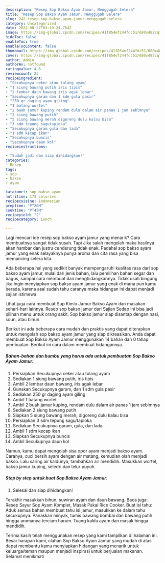 ```yaml
---
description: "Resep Sop Bakso Ayam Jamur, Menggugah Selera"
title: "Resep Sop Bakso Ayam Jamur, Menggugah Selera"
slug: 242-resep-sop-bakso-ayam-jamur-menggugah-selera
category: Uncategorized
date: 2022-08-27T03:19:24.754Z
image: https://img-global.cpcdn.com/recipes/41f854ef244fdc51/680x482cq70/sop-bakso-ayam-jamur-foto-resep-utama.jpg
hideToc: false
enableToc: true
enableTocContent: false
thumbnail: https://img-global.cpcdn.com/recipes/41f854ef244fdc51/680x482cq70/sop-bakso-ayam-jamur-foto-resep-utama.jpg
cover: https://img-global.cpcdn.com/recipes/41f854ef244fdc51/680x482cq70/sop-bakso-ayam-jamur-foto-resep-utama.jpg
author: Admin
authorAv: notfound
ratingvalue: 4.6
reviewcount: 23
recipeingredient:
- "Secukupnya ceker atau tulang ayam"
- "1 siung bawang putih iris tipis"
- "2 lembar daun bawang iris agak lebar"
- "Secukupnya garam dan 1 sdm gula pasir"
- "250 gr daging ayam giling"
- "1 batang wortel"
- "2 buah jamur kuping rendam dulu dalam air panas 1 jam seblmnya"
- "2 siung bawang putih"
- "5 siung bawang merah digoreng dulu kalau bisa"
- "3 sdm tepung sagutapioka"
- "Secukupnya garam gula dan lada"
- "1 sdm kecap ikan"
- "Secukupnya buncis"
- "Secukupnya daun kol"
recipeinstructions:

- "Sudah jadi dan siap dihidangkan!"
categories:
- Resep
tags:
- sop
- bakso
- ayam

katakunci: sop bakso ayam 
nutrition: 173 calories
recipecuisine: Indonesian
preptime: "PT26M"
cooktime: "PT45M"
recipeyield: "2"
recipecategory: Lunch

---
```



Lagi mencari ide resep sop bakso ayam jamur yang menarik? Cara membuatnya sangat tidak susah. Tapi Jika salah mengolah maka hasilnya akan hambar dan justru cenderung tidak enak. Padahal sop bakso ayam jamur yang enak selayaknya punya aroma dan cita rasa yang bisa memancing selera kita.


Ada beberapa hal yang sedikit banyak mempengaruhi kualitas rasa dari sop bakso ayam jamur, mulai dari jenis bahan, lalu pemilihan bahan segar dan bagus, sampai cara membuat dan menghidangkannya. Tidak usah bingung jika ingin menyiapkan sop bakso ayam jamur yang enak di mana pun kamu berada, karena asal sudah tahu caranya maka hidangan ini dapat menjadi sajian istimewa.

Lihat juga cara membuat Sup Kimlo Jamur Bakso Ayam dan masakan sehari-hari lainnya. Resep sop bakso jamur dari Sajian Sedap ini bisa jadi pilihan menu untuk orang sakit. Sop bakso jamur siap disantap dengan nasi, soun, atau bihun.


Berikut ini ada beberapa cara mudah dan praktis yang dapat diterapkan untuk mengolah sop bakso ayam jamur yang siap dikreasikan. Anda dapat membuat Sop Bakso Ayam Jamur menggunakan 14 bahan dan 0 tahap pembuatan. Berikut ini cara dalam membuat hidangannya.

<!--inarticleads1-->

##### Bahan-bahan dan bumbu yang harus ada untuk pembuatan Sop Bakso Ayam Jamur:

1. Persiapkan Secukupnya ceker atau tulang ayam
1. Sediakan 1 siung bawang putih, iris tipis
1. Ambil 2 lembar daun bawang, iris agak lebar
1. Gunakan Secukupnya garam, dan 1 sdm gula pasir
1. Sediakan 250 gr daging ayam giling
1. Ambil 1 batang wortel
1. Ambil 2 buah jamur kuping, rendam dulu dalam air panas 1 jam seblmnya
1. Sediakan 2 siung bawang putih
1. Siapkan 5 siung bawang merah, digoreng dulu kalau bisa
1. Persiapkan 3 sdm tepung sagu/tapioka
1. Sediakan Secukupnya garam, gula, dan lada
1. Ambil 1 sdm kecap ikan
1. Siapkan Secukupnya buncis
1. Ambil Secukupnya daun kol


Namun, kamu dapat mengolah sisa opor ayam menjadi bakso ayam. Caranya, cuci bersih ayam dengan air matang, kemudian olah menjadi bakso. Lalu saring air kaldunya, tambahkan air mendidih. Masukkan wortel, bakso jamur kuping, seledri dan telur puyuh. 

<!--inarticleads2-->

##### Step by step untuk buat Sop Bakso Ayam Jamur:


1. Selesai dan siap dihidangkan!

Terakhir masukkan bihun, suwiran ayam dan daun bawang. Baca juga: Resep Sayur Sop Ayam Komplet, Masak Pakai Rice Cooker. Buat isi tahu: Aduk semua bahan membuat tahu isi jamur, masukkan ke dalam tahu secukupnya. Panaskan minyak, tumis bawang bombai dan bawang putih hingga aromanya tercium harum. Tuang kaldu ayam dan masak hingga mendidih. 

Terima kasih telah menggunakan resep yang kami tampilkan di halaman ini. Besar harapan kami, olahan Sop Bakso Ayam Jamur yang mudah di atas dapat membantu kamu menyiapkan hidangan yang menarik untuk keluarga/teman maupun menjadi inspirasi untuk berjualan makanan. Selamat menikmati
